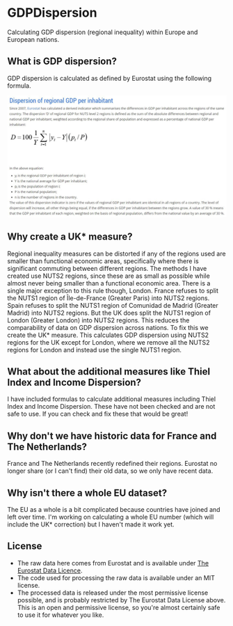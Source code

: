 # GDPDispersion
Calculating GDP dispersion (regional inequality) within Europe and European nations.

## What is GDP dispersion?
GDP dispersion is calculated as defined by Eurostat using the following formula.

![GDP dispersion formula](DispersionFormula.jpg)


## Why create a UK* measure?
Regional inequality measures can be distorted if any of the regions used are smaller than functional economic areas, specifically where there is significant commuting between different regions. The methods I have created use NUTS2 regions, since these are as small as possible while almost never being smaller than a functional economic area. There is a single major exception to this rule though, London. 
France refuses to split the NUTS1 region of Île-de-France (Greater Paris) into NUTS2 regions. Spain refuses to split the NUTS1 region of Comunidad de Madrid (Greater Madrid) into NUTS2 regions. But the UK does split the NUTS1 region of London (Greater London) into NUTS2 regions. This reduces the comparability of data on GDP dispersion across nations.
To fix this we create the UK* measure. This calculates GDP dispersion using NUTS2 regions for the UK except for London, where we remove all the NUTS2 regions for London and instead use the single NUTS1 region.

## What about the additional measures like Thiel Index and Income Dispersion?
I have included formulas to calculate additional measures including Thiel Index and Income Dispersion. These have not been checked and are not safe to use. If you can check and fix these that would be great!

## Why don't we have historic data for France and The Netherlands?
France and The Netherlands recently redefined their regions. Eurostat no longer share (or I can't find) their old data, so we only have recent data.

## Why isn't there a whole EU dataset?
The EU as a whole is a bit complicated because countries have joined and left over time. I'm working on calculating a whole EU number (which will include the UK* correction) but I haven't made it work yet.

## License
* The raw data here comes from Eurostat and is available under [The Eurostat Data Licence](https://ec.europa.eu/eurostat/about/policies/copyright).
* The code used for processing the raw data is available under an MIT license.
* The processed data is released under the most permissive license possible, and is probably restricted by The Eurostat Data License above. This is an open and permissive license, so you're almost certainly safe to use it for whatever you like.
